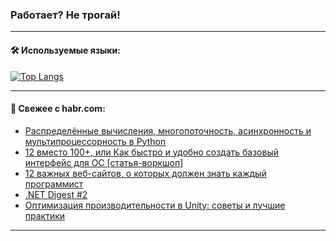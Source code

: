 ### Работает? Не трогай!

---
<!--
#### 🛠️ Technical stack:

![Java](https://img.shields.io/badge/Java-informational?logo=Oracle&style=flat&logoColor=white&color=FF4500)
![Kotlin](https://img.shields.io/badge/Kotlin-informational?logo=Kotlin&style=flat&logoColor=white&color=774D97)
![TS](https://img.shields.io/badge/TypeScript-informational?logo=typeScript&style=flat&logoColor=black&color=017acc)
![Python](https://img.shields.io/badge/Python-informational?logo=Python&style=flat&logoColor=black&color=ffdd54) <br>
![Spring](https://img.shields.io/badge/Spring-informational?logo=Spring&style=flat&logoColor=white&color=6DB33F) 
![SpringBoot](https://img.shields.io/badge/SpringBoot-informational?logo=SpringBoot&style=flat&logoColor=white&color=6DB33F)
![Nest](https://img.shields.io/badge/NestJS-informational?logo=NestJS&style=flat&logoColor=white&color=E0234E) 
![NodeJS](https://img.shields.io/badge/NodeJS-informational?logo=node.js&style=flat&logoColor=white&color=70A760)<br>
![PostgreSQL](https://img.shields.io/badge/PostgreSQL-informational?logo=PostgreSQL&style=flat&logoColor=white&color=DAA520)
![MongoDB](https://img.shields.io/badge/MongoDB-informational?logo=MongoDB&style=flat&logoColor=white&color=870000)
![Apache](https://img.shields.io/badge/Apache-informational?logo=apache&style=flat&logoColor=white&color=f74e28)

___ 
-->

#### 🛠️ Используемые языки:

[![Top Langs](https://github-readme-stats-u2qms2cxw-advtsettinggmailcoms-projects.vercel.app/api/top-langs/?username=zloylis&langs_count=10&hide_title=true&title_color=e6edf3&size_weight=0.5&count_weight=0.5&layout=compact&hide_progress=true&hide_border=true&theme=dracula)](https://github.com/zloylis)

<!---


####  :octocat:&nbsp;&nbsp; Статистика:

![GitHub stats](https://github-readme-stats-u2qms2cxw-advtsettinggmailcoms-projects.vercel.app/api?username=zloylis&show_icons=true&hide_border=true&theme=dracula&title_color=e6edf3&include_all_commits=true&count_private=true&hide_rank=false&hide_title=true&rank_icon=github)
-->
---

#### 💬 Свежее с habr.com:

<!-- BLOG-POST-LIST:START -->
- [Распределённые вычисления, многопоточность, асинхронность и мультипроцессорность в Python](https://habr.com/ru/companies/sberbank/articles/829098/?utm_source=habrahabr&utm_medium=rss&utm_campaign=829098)
- [12 вместо 100+, или Как быстро и удобно создать базовый интерфейс для ОС [статья-воркшоп]](https://habr.com/ru/companies/kaspersky/articles/826746/?utm_source=habrahabr&utm_medium=rss&utm_campaign=826746)
- [12 важных веб-сайтов, о которых должен знать каждый программист](https://habr.com/ru/articles/833300/?utm_source=habrahabr&utm_medium=rss&utm_campaign=833300)
- [.NET Digest #2](https://habr.com/ru/companies/pvs-studio/articles/833292/?utm_source=habrahabr&utm_medium=rss&utm_campaign=833292)
- [Оптимизация производительности в Unity: советы и лучшие практики](https://habr.com/ru/articles/833086/?utm_source=habrahabr&utm_medium=rss&utm_campaign=833086)
<!-- BLOG-POST-LIST:END -->

---
